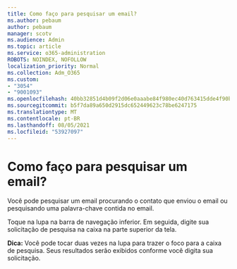 ```yaml
---
title: Como faço para pesquisar um email?
ms.author: pebaum
author: pebaum
manager: scotv
ms.audience: Admin
ms.topic: article
ms.service: o365-administration
ROBOTS: NOINDEX, NOFOLLOW
localization_priority: Normal
ms.collection: Adm_O365
ms.custom:
- "3054"
- "9001093"
ms.openlocfilehash: 40bb32851d4b09f2d06e0aaabe84f980ec40d763415dde4f90b5120c242e4bb2
ms.sourcegitcommit: b5f7da89a650d2915dc652449623c78be6247175
ms.translationtype: MT
ms.contentlocale: pt-BR
ms.lasthandoff: 08/05/2021
ms.locfileid: "53927097"
---
```

# <a name="how-do-i-search-for-an-email"></a>Como faço para pesquisar um email?

Você pode pesquisar um email procurando o contato que enviou o email ou pesquisando uma palavra-chave contida no email.

Toque na lupa na barra de navegação inferior. Em seguida, digite sua solicitação de pesquisa na caixa na parte superior da tela. 

**Dica:** Você pode tocar duas vezes na lupa para trazer o foco para a caixa de pesquisa. Seus resultados serão exibidos conforme você digita sua solicitação. 
